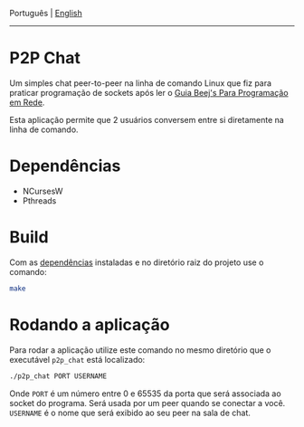 Português | [English](README.md)
<hr />  

# P2P Chat

Um simples chat peer-to-peer na linha de comando Linux que fiz para praticar programação de sockets após ler o [Guia Beej's Para Programação em Rede](https://beej.us/guide/bgnet/translations/bgnet_ptbr.html).

Esta aplicação permite que 2 usuários conversem entre si diretamente na linha de comando.

# Dependências
* NCursesW
* Pthreads

# Build
Com as [dependências](#dependências) instaladas e no diretório raiz do projeto use o comando:
```bash
make
```

# Rodando a aplicação

Para rodar a aplicação utilize este comando no mesmo diretório que o executável `p2p_chat` está localizado:
```bash
./p2p_chat PORT USERNAME
```
Onde `PORT` é um número entre 0 e 65535 da porta que será associada ao socket do programa. Será usada por um peer quando se conectar a você.  
`USERNAME` é o nome que será exibido ao seu peer na sala de chat.